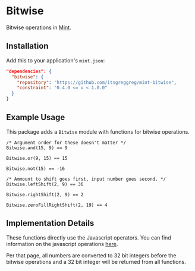 # Bitwise

Bitwise operations in [Mint](https://mint-lang.org).

## Installation

Add this to your application's `mint.json`:

```json
"dependencies": {
  "bitwise": {
    "repository": "https://github.com/itsgreggreg/mint-bitwise",
    "constraint": "0.4.0 <= v < 1.0.0"
  }
}
```

## Example Usage

This package adds a `Bitwise` module with functions for bitwise operations.

```mint
/* Argument order for these doesn't matter */
Bitwise.and(15, 9) == 9

Bitwise.or(9, 15) == 15

Bitwise.not(15) == -16

/* Ammount to shift goes first, input number goes second. */
Bitwise.leftShift(2, 9) == 36

Bitwise.rightShift(2, 9) == 2

Bitwise.zeroFillRightShift(2, 19) == 4
```

## Implementation Details

These functions directly use the Javascript operators. You can find information on the javascript
operations [here](https://developer.mozilla.org/en-US/docs/Web/JavaScript/Guide/Expressions_and_Operators#bitwise_operators).

Per that page, all numbers are converted to 32 bit integers before the bitwise operations and a
32 bit integer will be returned from all functions.
